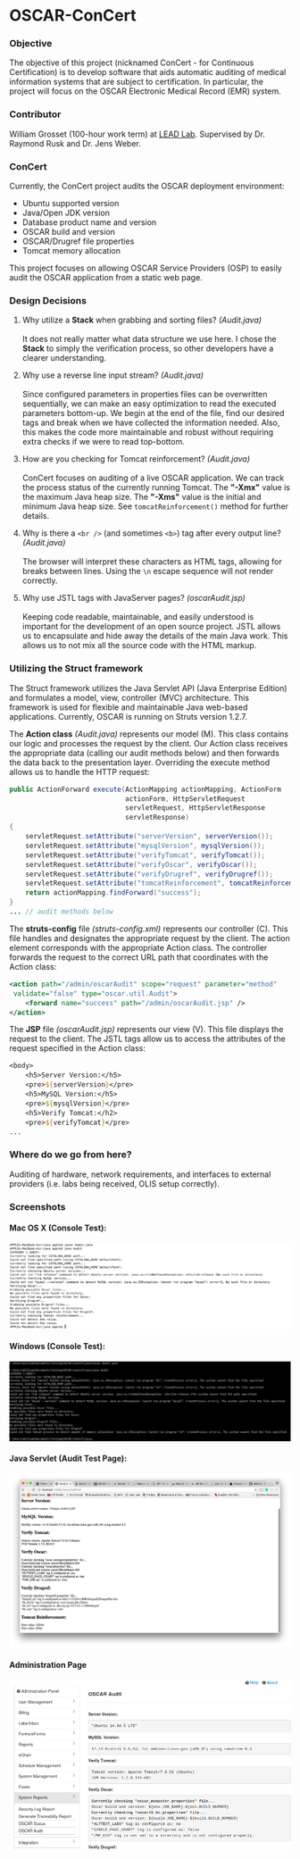 # OSCAR-ConCert
### Objective
The objective of this project (nicknamed ConCert - for Continuous Certification) is to develop software that aids automatic auditing of medical information systems that are subject to certification. In particular, the project will focus on the OSCAR Electronic Medical Record (EMR) system.

### Contributor
William Grosset (100-hour work term) at [LEAD Lab](http://leadlab.ca/about-us/). Supervised by Dr. Raymond Rusk and Dr. Jens Weber.

### ConCert
Currently, the ConCert project audits the OSCAR deployment environment:
* Ubuntu supported version
* Java/Open JDK version
* Database product name and version
* OSCAR build and version
* OSCAR/Drugref file properties
* Tomcat memory allocation

This project focuses on allowing OSCAR Service Providers (OSP) to easily audit the OSCAR application from a static web page.

### Design Decisions
1. Why utilize a **Stack** when grabbing and sorting files? *(Audit.java)*<br><br>
It does not really matter what data structure we use here. I chose the **Stack** to simply the verification process, so other developers have a clearer understanding.

2. Why use a reverse line input stream? *(Audit.java)*<br><br> 
Since configured parameters in properties files can be overwritten sequentially, we can make an easy optimization to read the executed parameters bottom-up. We begin at the end of the file, find our desired tags and break when we have collected the information needed. Also, this makes the code more maintainable and robust without requiring extra checks if we were to read top-bottom.

3. How are you checking for Tomcat reinforcement? *(Audit.java)*<br><br> 
ConCert focuses on auditing of a live OSCAR application. We can track the process status of the currently running Tomcat. The **"-Xmx"** value is the maximum Java heap size. The **"-Xms"** value is the initial and minimum Java heap size. See ```tomcatReinforcement()``` method for further details.

4. Why is there a ```<br />``` (and sometimes ```<b>```) tag after every output line? *(Audit.java)*<br><br> 
The browser will interpret these characters as HTML tags, allowing for breaks between lines. Using the ```\n``` escape sequence will not render correctly.

5. Why use JSTL tags with JavaServer pages? *(oscarAudit.jsp)*<br><br> 
Keeping code readable, maintainable, and easily understood is important for the development of an open source project. JSTL allows us to encapsulate and hide away the details of the main Java work. This allows us to not mix all the source code with the HTML markup.

### Utilizing the Struct framework
The Struct framework utilizes the Java Servlet API (Java Enterprise Edition) and formulates a model, view, controller (MVC) architecture. This framework is used for flexible and maintainable Java web-based applications. Currently, OSCAR is running on Struts version 1.2.7.

The **Action class** *(Audit.java)* represents our model (M). This class contains our logic and processes the request by the client. Our Action class receives the appropriate data (calling our audit methods below) and then forwards the data back to the presentation layer. Overriding the execute method allows us to handle the HTTP request:
```java
public ActionForward execute(ActionMapping actionMapping, ActionForm 
                             actionForm, HttpServletRequest 
                             servletRequest, HttpServletResponse 
                             servletResponse) 
{
    servletRequest.setAttribute("serverVersion", serverVersion());
    servletRequest.setAttribute("mysqlVersion", mysqlVersion());
    servletRequest.setAttribute("verifyTomcat", verifyTomcat());
    servletRequest.setAttribute("verifyOscar", verifyOscar());
    servletRequest.setAttribute("verifyDrugref", verifyDrugref());
    servletRequest.setAttribute("tomcatReinforcement", tomcatReinforcement());
    return actionMapping.findForward("success");
}
... // audit methods below
```

The **struts-config** file *(struts-config.xml)* represents our controller (C). This file handles and designates the appropriate request by the client. The action element corresponds with the appropriate Action class. The controller forwards the request to the correct URL path that coordinates with the Action class:
```xml
<action path="/admin/oscarAudit" scope="request" parameter="method" 
 validate="false" type="oscar.util.Audit">
    <forward name="success" path="/admin/oscarAudit.jsp" />
</action>
```

The **JSP** file *(oscarAudit.jsp)* represents our view (V). This file displays the request to the client. The JSTL tags allow us to access the attributes of the request specified in the Action class:
```jsp
<body>
    <h5>Server Version:</h5>
    <pre>${serverVersion}</pre>
    <h5>MySQL Version:</h5>
    <pre>${mysqlVersion}</pre>
    <h5>Verify Tomcat:</h2>
    <pre>${verifyTomcat}</pre>
...
```

### Where do we go from here?
Auditing of hardware, network requirements, and interfaces to external providers (i.e. labs being received, OLIS setup correctly).

### Screenshots
#### Mac OS X (Console Test):
![alt-test](https://github.com/williamgrosset/OSCAR-ConCert/blob/master/ConCert/screenshots/osx_test.png "Mac OS X")
#### Windows (Console Test):
![alt-test](https://github.com/williamgrosset/OSCAR-ConCert/blob/master/ConCert/screenshots/windows_test.png "Windows")
#### Java Servlet (Audit Test Page):
![alt-test](https://github.com/williamgrosset/OSCAR-ConCert/blob/master/ConCert/screenshots/jsp_test.png "JSP")
#### Administration Page
![alt-test](https://github.com/williamgrosset/OSCAR-ConCert/blob/master/ConCert/screenshots/administration.png "OSCAR Audit")
